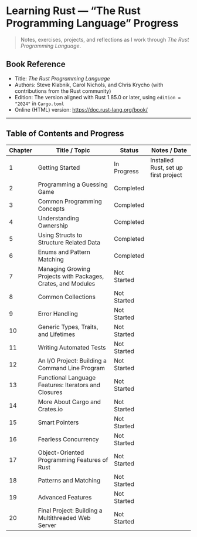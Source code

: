 # Learning Rust — “The Rust Programming Language” Progress

> Notes, exercises, projects, and reflections as I work through *The Rust Programming Language*.

## Book Reference

- Title: *The Rust Programming Language*  
- Authors: Steve Klabnik, Carol Nichols, and Chris Krycho (with contributions from the Rust community)
- Edition: The version aligned with Rust 1.85.0 or later, using `edition = "2024"` in `Cargo.toml` 
- Online (HTML) version: https://doc.rust-lang.org/book/

---

## Table of Contents and Progress

| Chapter | Title / Topic | Status | Notes / Date |
|----------|----------------|---------|---------------|
| 1 | Getting Started | In Progress | Installed Rust, set up first project |
| 2 | Programming a Guessing Game | Completed | |
| 3 | Common Programming Concepts | Completed | |
| 4 | Understanding Ownership | Completed | |
| 5 | Using Structs to Structure Related Data | Completed | |
| 6 | Enums and Pattern Matching | Completed | |
| 7 | Managing Growing Projects with Packages, Crates, and Modules | Not Started | |
| 8 | Common Collections | Not Started | |
| 9 | Error Handling | Not Started | |
| 10 | Generic Types, Traits, and Lifetimes | Not Started | |
| 11 | Writing Automated Tests | Not Started | |
| 12 | An I/O Project: Building a Command Line Program | Not Started | |
| 13 | Functional Language Features: Iterators and Closures | Not Started | |
| 14 | More About Cargo and Crates.io | Not Started | |
| 15 | Smart Pointers | Not Started | |
| 16 | Fearless Concurrency | Not Started | |
| 17 | Object-Oriented Programming Features of Rust | Not Started | |
| 18 | Patterns and Matching | Not Started | |
| 19 | Advanced Features | Not Started | |
| 20 | Final Project: Building a Multithreaded Web Server | Not Started | |


